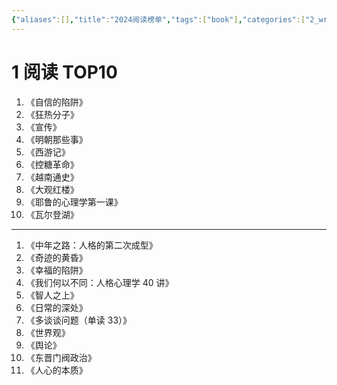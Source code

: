 ```yaml
---
{"aliases":[],"title":"2024阅读榜单","tags":["book"],"categories":["2_write","4_阅读笔记"],"abbrlink":"d464f433","date":"2024-12-26T00:00:01+08:00","dg-publish":true,"date_modify":"2025-06-07T22:55:26+08:00","permalink":"/__Publish__/阅读/2024阅读榜单/","dgPassFrontmatter":true,"created":"2024-12-26T00:00:01+08:00","updated":"2025-06-07T22:55:26+08:00"}
---
```




# 1 阅读 TOP10

1. 《自信的陷阱》
2. 《狂热分子》
3. 《宣传》
4. 《明朝那些事》
5. 《西游记》
6. 《控糖革命》
7. 《越南通史》
8. 《大观红楼》
9. 《耶鲁的心理学第一课》
10. 《瓦尔登湖》

-----

1. 《中年之路：人格的第二次成型》
2. 《奇迹的黄昏》
3. 《幸福的陷阱》
4. 《我们何以不同：人格心理学 40 讲》
5. 《智人之上》
6. 《日常的深处》
7. 《多谈谈问题（单读 33）》
8. 《世界观》
9. 《舆论》
10. 《东晋门阀政治》
11. 《人心的本质》
